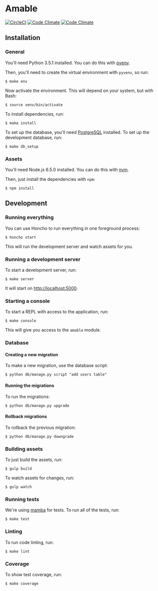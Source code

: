 # Amable

[![CircleCI](https://img.shields.io/circleci/project/notfreshmen/amable.svg?maxAge=2592000?style=flat-square)](https://circleci.com/gh/notfreshmen/amable) [![Code Climate](https://img.shields.io/codeclimate/github/notfreshmen/amable.svg?maxAge=2592000?style=flat-square)](https://codeclimate.com/github/notfreshmen/amable) [![Code Climate](https://img.shields.io/codeclimate/coverage/github/notfreshmen/amable.svg?maxAge=2592000?style=flat-square)](https://codeclimate.com/github/notfreshmen/amable/coverage)

## Installation

### General

You'll need Python 3.5.1 installed. You can do this with [pyenv](https://github.com/yyuu/pyenv).

Then, you'll need to create the virtual environment with `pyvenv`, so run:

```
$ make env
```

Now activate the environment. This will depend on your system, but with Bash:

```
$ source venv/bin/activate
```

To install dependencies, run:

```
$ make install
```

To set up the database, you'll need [PostgreSQL](https://www.postgresql.org/) installed. To set up the development database, run:

```
$ make db_setup
```

### Assets

You'll need Node.js 6.5.0 installed. You can do this with [nvm](https://github.com/creationix/nvm).

Then, just install the dependencies with `npm`:

```
$ npm install
```

## Development

### Running everything

You can use Honcho to run everything in one foreground process:

```
$ honcho start
```

This will run the development server and watch assets for you.

### Running a development server

To start a development server, run:

```
$ make server
```

It will start on [http://localhost:5000](http://localhost:5000).

### Starting a console

To start a REPL with access to the application, run:

```
$ make console
```

This will give you access to the `amable` module.

### Database

#### Creating a new migration

To make a new migration, use the database script:

```
$ python db/manage.py script "add users table"
```

#### Running the migrations

To run the migrations:

```
$ python db/manage.py upgrade
```

#### Rollback migrations

To rollback the previous migration:

```
$ python db/manage.py downgrade
```

### Building assets

To just build the assets, run:

```
$ gulp build
```

To watch assets for changes, run:

```
$ gulp watch
```

### Running tests

We're using [mamba](https://github.com/nestorsalceda/mamba) for tests. To run all of the tests, run:

```
$ make test
```

### Linting

To run code linting, run:

```
$ make lint
```

### Coverage

To show test coverage, run:

```
$ make coverage
```
